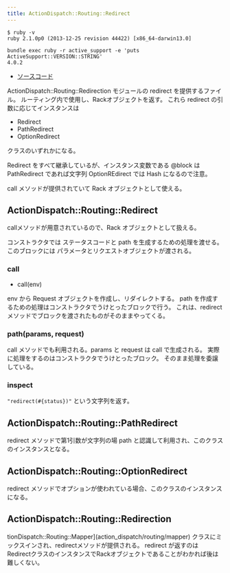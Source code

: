 ```yaml
---
title: ActionDispatch::Routing::Redirect
---
```


```
$ ruby -v
ruby 2.1.0p0 (2013-12-25 revision 44422) [x86_64-darwin13.0]
```

```
bundle exec ruby -r active_support -e 'puts ActiveSupport::VERSION::STRING'
4.0.2
```

* [ソースコード](https://github.com/rails/rails/blob/4-0-stable/actionpack/lib/action_dispatch/routing/redirection.rb)

ActionDispatch::Routing::Redirection モジュールの redirect を提供するファイル。
ルーティング内で使用し、Rackオブジェクトを返す。
これら redirect の引数に応じてインスタンスは

* Redirect
* PathRedirect
* OptionRedirect

クラスのいずれかになる。

Redirect をすべて継承しているが、インスタンス変数である @block は PathRedirect であれば文字列 OptionREdirect では Hash になるので注意。

call メソッドが提供されていて Rack オブジェクトとして使える。

ActionDispatch::Routing::Redirect
--------------------------------------------------------------------------------
callメソッドが用意されているので、Rack オブジェクトとして扱える。

コンストラクタでは ステータスコードと path を生成するための処理を渡せる。
このブロックには パラメータとリクエストオブジェクトが渡される。

### call

* call(env)

env から Request オブジェクトを作成し、リダイレクトする。
path を作成するための処理はコンストラクタでうけとったブロックで行う。
これは、redirect メソッドでブロックを渡されたものがそのままやってくる。

### path(params, request)

call メソッドでも利用される。params と request は call で生成される。
実際に処理をするのはコンストラクタでうけとったブロック。
そのまま処理を委譲している。

### inspect

`"redirect(#{status})"` という文字列を返す。

ActionDispatch::Routing::PathRedirect
--------------------------------------------------------------------------------
redirect メソッドで第1引数が文字列の場 path と認識して利用され、このクラスのインスタンスとなる。


ActionDispatch::Routing::OptionRedirect
--------------------------------------------------------------------------------
redirect メソッドでオプションが使われている場合、このクラスのインスタンスになる。

ActionDispatch::Routing::Redirection
--------------------------------------------------------------------------------

tionDispatch::Routing::Mapper](action_dispatch/routing/mapper) クラスにミックスインされ、redirectメソッドが提供される。
redirect が返すのは RedirectクラスのインスタンスでRackオブジェクトであることがわかれば後は難しくない。
